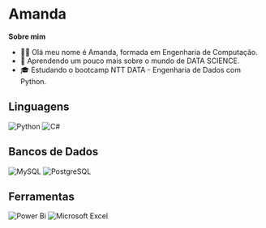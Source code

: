 # Amanda

**Sobre mim**
- 🙋‍♂️ Olá meu nome é Amanda, formada em Engenharia de Computação. 
- 🤔 Aprendendo um pouco mais sobre o mundo de DATA SCIENCE.
- 🎓 Estudando o bootcamp NTT DATA - Engenharia de Dados com Python.


## Linguagens 

![Python](https://img.shields.io/badge/python-3670A0?style=for-the-badge&logo=python&logoColor=ffdd54)
![C#](https://img.shields.io/badge/C%23-000?style=for-the-badge&logo=c-sharp&logoColor=white)

## Bancos de Dados 
![MySQL](https://img.shields.io/badge/MySQL-00000F?style=for-the-badge&logo=mysql&logoColor=white)
![PostgreSQL](https://img.shields.io/badge/PostgreSQL-000?style=for-the-badge&logo=postgresql)

##  Ferramentas
![Power Bi](https://img.shields.io/badge/power_bi-F2C811?style=for-the-badge&logo=powerbi&logoColor=black) 
![Microsoft Excel](https://img.shields.io/badge/Microsoft_Excel-217346?style=for-the-badge&logo=microsoft-excel&logoColor=white)


